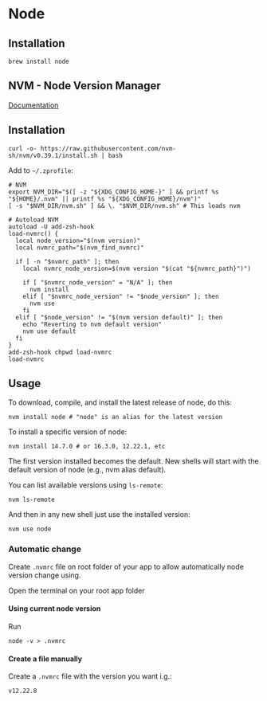 # Node

## Installation

```
brew install node
```

## NVM - Node Version Manager

[Documentation](https://github.com/nvm-sh/nvm)

## Installation

```
curl -o- https://raw.githubusercontent.com/nvm-sh/nvm/v0.39.1/install.sh | bash
```

Add to `~/.zprofile`:

```
# NVM
export NVM_DIR="$([ -z "${XDG_CONFIG_HOME-}" ] && printf %s "${HOME}/.nvm" || printf %s "${XDG_CONFIG_HOME}/nvm")"
[ -s "$NVM_DIR/nvm.sh" ] && \. "$NVM_DIR/nvm.sh" # This loads nvm

# Autoload NVM
autoload -U add-zsh-hook
load-nvmrc() {
  local node_version="$(nvm version)"
  local nvmrc_path="$(nvm_find_nvmrc)"

  if [ -n "$nvmrc_path" ]; then
    local nvmrc_node_version=$(nvm version "$(cat "${nvmrc_path}")")

    if [ "$nvmrc_node_version" = "N/A" ]; then
      nvm install
    elif [ "$nvmrc_node_version" != "$node_version" ]; then
      nvm use
    fi
  elif [ "$node_version" != "$(nvm version default)" ]; then
    echo "Reverting to nvm default version"
    nvm use default
  fi
}
add-zsh-hook chpwd load-nvmrc
load-nvmrc
```

## Usage

To download, compile, and install the latest release of node, do this:

```
nvm install node # "node" is an alias for the latest version
```

To install a specific version of node:

```
nvm install 14.7.0 # or 16.3.0, 12.22.1, etc
```

The first version installed becomes the default. New shells will start with the default version of node (e.g., nvm alias default).

You can list available versions using `ls-remote`:

```
nvm ls-remote
```

And then in any new shell just use the installed version:

```
nvm use node
```

### Automatic change

Create `.nvmrc` file on root folder of your app to allow automatically node version change using.

Open the terminal on your root app folder

#### Using current node version

Run

```
node -v > .nvmrc
```

#### Create a file manually

Create a `.nvmrc` file with the version you want i.g.:

```
v12.22.8
```
